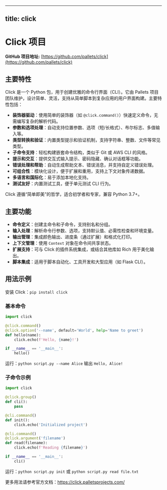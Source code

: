 
---
title: click
---

# Click 项目

**GitHub 项目地址:** [https://github.com/pallets/click](https://github.com/pallets/click)

## 主要特性
Click 是一个 Python 包，用于创建优雅的命令行界面（CLI）。它由 Pallets 项目团队维护，设计简单、灵活，支持从简单脚本到复杂应用的用户界面构建。主要特性包括：
- **装饰器驱动**：使用简单的装饰器（如 `@click.command()`）快速定义命令，无需编写复杂的解析代码。
- **参数和选项处理**：自动支持位置参数、选项（短/长格式）、布尔标志、多值输入等。
- **类型转换和验证**：内置类型提示和验证机制，支持字符串、整数、文件等常见类型。
- **子命令支持**：轻松构建嵌套命令结构，类似于 Git 或 AWS CLI 的风格。
- **提示和交互**：提供交互式输入提示、密码隐藏、确认对话框等功能。
- **错误处理和帮助**：自动生成帮助文本、错误消息，并支持自定义错误处理。
- **可组合性**：模块化设计，便于扩展和重用，支持上下文对象传递数据。
- **多语言和国际化**：易于添加本地化支持。
- **测试友好**：内置测试工具，便于单元测试 CLI 行为。

Click 遵循“简单即美”的哲学，适合初学者和专家，兼容 Python 3.7+。

## 主要功能
- **命令定义**：创建主命令和子命令，支持别名和分组。
- **输入处理**：解析命令行参数、选项，支持默认值、必需性检查和环境变量。
- **输出管理**：集成颜色输出、进度条（通过扩展）和格式化打印。
- **上下文管理**：使用 `Context` 对象在命令间共享状态。
- **扩展支持**：可与 Click 的插件系统集成，或结合其他库如 Rich 用于美化输出。
- **脚本集成**：适用于脚本自动化、工具开发和大型应用（如 Flask CLI）。

## 用法示例
安装 Click：`pip install click`

### 基本命令
```python
import click

@click.command()
@click.option('--name', default='World', help='Name to greet')
def hello(name):
    click.echo(f'Hello, {name}!')

if __name__ == '__main__':
    hello()
```
运行：`python script.py --name Alice` 输出 `Hello, Alice!`

### 子命令示例
```python
import click

@click.group()
def cli():
    pass

@cli.command()
def init():
    click.echo('Initialized project')

@cli.command()
@click.argument('filename')
def read(filename):
    click.echo(f'Reading {filename}')

if __name__ == '__main__':
    cli()
```
运行：`python script.py init` 或 `python script.py read file.txt`

更多用法请参考官方文档：https://click.palletsprojects.com/